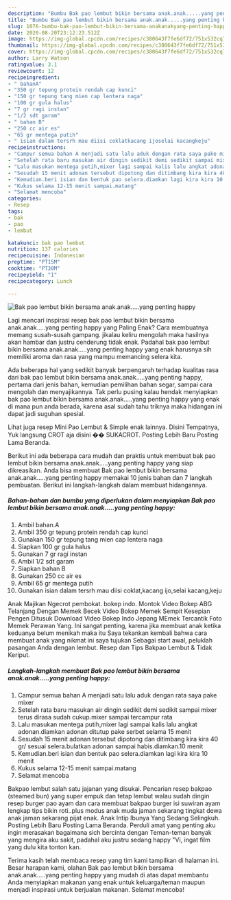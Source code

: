 ```yaml
---
description: "Bumbu Bak pao lembut bikin bersama anak.anak.....yang penting happy | Cara Buat Bak pao lembut bikin bersama anak.anak.....yang penting happy Yang Enak Banget"
title: "Bumbu Bak pao lembut bikin bersama anak.anak.....yang penting happy | Cara Buat Bak pao lembut bikin bersama anak.anak.....yang penting happy Yang Enak Banget"
slug: 1076-bumbu-bak-pao-lembut-bikin-bersama-anakanakyang-penting-happy-cara-buat-bak-pao-lembut-bikin-bersama-anakanakyang-penting-happy-yang-enak-banget
date: 2020-08-20T23:12:23.512Z
image: https://img-global.cpcdn.com/recipes/c380643f7fe6df72/751x532cq70/bak-pao-lembut-bikin-bersama-anakanakyang-penting-happy-foto-resep-utama.jpg
thumbnail: https://img-global.cpcdn.com/recipes/c380643f7fe6df72/751x532cq70/bak-pao-lembut-bikin-bersama-anakanakyang-penting-happy-foto-resep-utama.jpg
cover: https://img-global.cpcdn.com/recipes/c380643f7fe6df72/751x532cq70/bak-pao-lembut-bikin-bersama-anakanakyang-penting-happy-foto-resep-utama.jpg
author: Larry Watson
ratingvalue: 3.1
reviewcount: 12
recipeingredient:
- " bahanA"
- "350 gr tepung protein rendah cap kunci"
- "150 gr tepung tang mien cap lentera naga"
- "100 gr gula halus"
- "7 gr ragi instan"
- "1/2 sdt garam"
- " bahan B"
- "250 cc air es"
- "65 gr mentega putih"
- " isian dalam tersrh mau diisi coklatkacang ijoselai kacangkeju"
recipeinstructions:
- "Campur semua bahan A menjadi satu lalu aduk dengan rata saya pake mixer"
- "Setelah rata baru masukan air dingin sedikit demi sedikit sampai mixer terus dirasa sudah cukup.mixer sampai tercampur rata"
- "Lalu masukan mentega putih,mixer lagi sampai kalis lalu angkat adonan.diamkan adonan ditutup pake serbet selama 15 menit"
- "Sesudah 15 menit adonan tersebut dipotong dan ditimbang kira kira 40 gr/ sesuai selera.bulatkan adonan sampai habis.diamkan.10 menit"
- "Kemudian.beri isian dan bentuk pao selera.diamkan lagi kira kira 10 menit"
- "Kukus selama 12-15 menit sampai.matang"
- "Selamat mencoba"
categories:
- Resep
tags:
- bak
- pao
- lembut

katakunci: bak pao lembut 
nutrition: 137 calories
recipecuisine: Indonesian
preptime: "PT15M"
cooktime: "PT30M"
recipeyield: "1"
recipecategory: Lunch

---
```



![Bak pao lembut bikin bersama anak.anak.....yang penting happy](https://img-global.cpcdn.com/recipes/c380643f7fe6df72/751x532cq70/bak-pao-lembut-bikin-bersama-anakanakyang-penting-happy-foto-resep-utama.jpg)

Lagi mencari inspirasi resep bak pao lembut bikin bersama anak.anak.....yang penting happy yang Paling Enak? Cara membuatnya memang susah-susah gampang. jikalau keliru mengolah maka hasilnya akan hambar dan justru cenderung tidak enak. Padahal bak pao lembut bikin bersama anak.anak.....yang penting happy yang enak harusnya sih memiliki aroma dan rasa yang mampu memancing selera kita.

Ada beberapa hal yang sedikit banyak berpengaruh terhadap kualitas rasa dari bak pao lembut bikin bersama anak.anak.....yang penting happy, pertama dari jenis bahan, kemudian pemilihan bahan segar, sampai cara mengolah dan menyajikannya. Tak perlu pusing kalau hendak menyiapkan bak pao lembut bikin bersama anak.anak.....yang penting happy yang enak di mana pun anda berada, karena asal sudah tahu triknya maka hidangan ini dapat jadi suguhan spesial.

Lihat juga resep Mini Pao Lembut &amp; Simple enak lainnya. Disini Tempatnya, Yuk langsung CROT aja disini �� SUKACROT. Posting Lebih Baru Posting Lama Beranda.


Berikut ini ada beberapa cara mudah dan praktis untuk membuat bak pao lembut bikin bersama anak.anak.....yang penting happy yang siap dikreasikan. Anda bisa membuat Bak pao lembut bikin bersama anak.anak.....yang penting happy memakai 10 jenis bahan dan 7 langkah pembuatan. Berikut ini langkah-langkah dalam membuat hidangannya.

<!--inarticleads1-->

##### Bahan-bahan dan bumbu yang diperlukan dalam menyiapkan Bak pao lembut bikin bersama anak.anak.....yang penting happy:

1. Ambil  bahan.A
1. Ambil 350 gr tepung protein rendah cap kunci
1. Gunakan 150 gr tepung tang mien cap lentera naga
1. Siapkan 100 gr gula halus
1. Gunakan 7 gr ragi instan
1. Ambil 1/2 sdt garam
1. Siapkan  bahan B
1. Gunakan 250 cc air es
1. Ambil 65 gr mentega putih
1. Gunakan  isian dalam tersrh mau diisi coklat,kacang ijo,selai kacang,keju


Anak Majikan Ngecrot pembokat. bokep indo. Montok Video Bokep ABG Telanjang Dengan Memek Becek Video Bokep Memek Sempit Kesepian Pengen Ditusuk Download Video Bokep Indo Jepang MEmek Tercantik Foto Memek Perawan Yang. Ini sangat penting, karena jika membuat anak ketika keduanya belum menikah maka itu Saya tekankan kembali bahwa cara membuat anak yang nikmat ini saya tujukan Sebagai start awal, peluklah pasangan Anda dengan lembut. Resep dan Tips Bakpao Lembut &amp; Tidak Keriput. 

<!--inarticleads2-->

##### Langkah-langkah membuat Bak pao lembut bikin bersama anak.anak.....yang penting happy:

1. Campur semua bahan A menjadi satu lalu aduk dengan rata saya pake mixer
1. Setelah rata baru masukan air dingin sedikit demi sedikit sampai mixer terus dirasa sudah cukup.mixer sampai tercampur rata
1. Lalu masukan mentega putih,mixer lagi sampai kalis lalu angkat adonan.diamkan adonan ditutup pake serbet selama 15 menit
1. Sesudah 15 menit adonan tersebut dipotong dan ditimbang kira kira 40 gr/ sesuai selera.bulatkan adonan sampai habis.diamkan.10 menit
1. Kemudian.beri isian dan bentuk pao selera.diamkan lagi kira kira 10 menit
1. Kukus selama 12-15 menit sampai.matang
1. Selamat mencoba


Bakpao lembut salah satu jajanan yang disukai. Pencarian resep bakpao (steamed bun) yang super empuk dan tetap lembut walau sudah dingin resep burger pao ayam dan cara membuat bakpao burger isi suwiran ayam lengkap tips bikin roti..plus modus anak muda jaman sekarang tingkat dewa anak jaman sekarang pijat enak. Anak Intip Ibunya Yang Sedang Selingkuh. Posting Lebih Baru Posting Lama Beranda. Perduli amat yang penting aku ingin merasakan bagaimana sich bercinta dengan Teman-teman banyak yang mengira aku sakit, padahal aku justru sedang happy &#34;Vi, ingat film yang dulu kita tonton kan. 

Terima kasih telah membaca resep yang tim kami tampilkan di halaman ini. Besar harapan kami, olahan Bak pao lembut bikin bersama anak.anak.....yang penting happy yang mudah di atas dapat membantu Anda menyiapkan makanan yang enak untuk keluarga/teman maupun menjadi inspirasi untuk berjualan makanan. Selamat mencoba!
